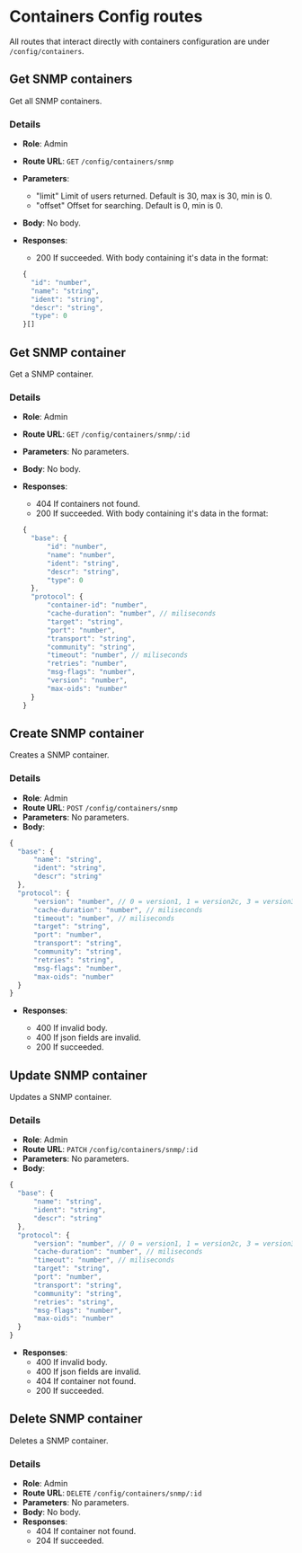 # Containers Config routes

All routes that interact directly with containers configuration are under `/config/containers`.

## Get SNMP containers

Get all SNMP containers.

### Details

- **Role**: Admin
- **Route URL**: `GET` `/config/containers/snmp`
- **Parameters**:
  - "limit" Limit of users returned. Default is 30, max is 30, min is 0.
  - "offset" Offset for searching. Default is 0, min is 0.
- **Body**: No body.
- **Responses**:

  - 200 If succeeded. With body containing it's data in the format:

  ```js
  {
    "id": "number",
    "name": "string",
    "ident": "string",
    "descr": "string",
    "type": 0
  }[]
  ```

## Get SNMP container

Get a SNMP container.

### Details

- **Role**: Admin
- **Route URL**: `GET` `/config/containers/snmp/:id`
- **Parameters**: No parameters.
- **Body**: No body.
- **Responses**:

  - 404 If containers not found.
  - 200 If succeeded. With body containing it's data in the format:

  ```js
  {
    "base": {
        "id": "number",
        "name": "number",
        "ident": "string",
        "descr": "string",
        "type": 0
    },
    "protocol": {
        "container-id": "number",
        "cache-duration": "number", // miliseconds
        "target": "string",
        "port": "number",
        "transport": "string",
        "community": "string",
        "timeout": "number", // miliseconds
        "retries": "number",
        "msg-flags": "number",
        "version": "number",
        "max-oids": "number"
    }
  }
  ```

## Create SNMP container

Creates a SNMP container.

### Details

- **Role**: Admin
- **Route URL**: `POST` `/config/containers/snmp`
- **Parameters**: No parameters.
- **Body**:

```js
{
  "base": {
      "name": "string",
      "ident": "string",
      "descr": "string"
  },
  "protocol": {
      "version": "number", // 0 = version1, 1 = version2c, 3 = version3
      "cache-duration": "number", // miliseconds
      "timeout": "number", // miliseconds
      "target": "string",
      "port": "number",
      "transport": "string",
      "community": "string",
      "retries": "string",
      "msg-flags": "number",
      "max-oids": "number"
  }
}
```

- **Responses**:

  - 400 If invalid body.
  - 400 If json fields are invalid.
  - 200 If succeeded.

## Update SNMP container

Updates a SNMP container.

### Details

- **Role**: Admin
- **Route URL**: `PATCH` `/config/containers/snmp/:id`
- **Parameters**: No parameters.
- **Body**:

```js
{
  "base": {
      "name": "string",
      "ident": "string",
      "descr": "string"
  },
  "protocol": {
      "version": "number", // 0 = version1, 1 = version2c, 3 = version3
      "cache-duration": "number", // miliseconds
      "timeout": "number", // miliseconds
      "target": "string",
      "port": "number",
      "transport": "string",
      "community": "string",
      "retries": "string",
      "msg-flags": "number",
      "max-oids": "number"
  }
}
```

- **Responses**:
  - 400 If invalid body.
  - 400 If json fields are invalid.
  - 404 If container not found.
  - 200 If succeeded.

## Delete SNMP container

Deletes a SNMP container.

### Details

- **Role**: Admin
- **Route URL**: `DELETE` `/config/containers/snmp/:id`
- **Parameters**: No parameters.
- **Body**: No body.
- **Responses**:
  - 404 If container not found.
  - 204 If succeeded.
